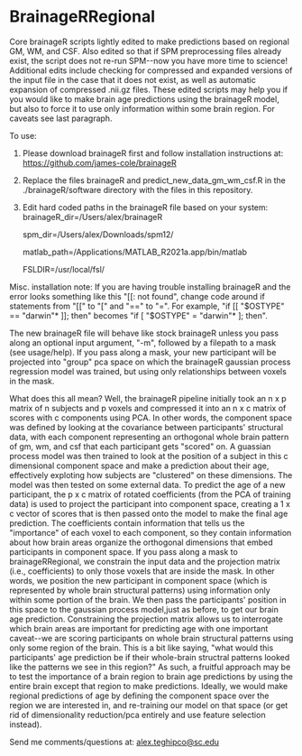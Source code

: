 # BrainageRRegional
Core brainageR scripts lightly edited to make predictions based on regional GM, WM, and CSF. Also edited so that if SPM preprocessing files already exist, the script does not re-run SPM--now you have more time to science! Additional edits include checking for compressed and expanded versions of the input file in the case that it does not exist, as well as automatic expansion of compressed .nii.gz files. These edited scripts may help you if you would like to make brain age predictions using the brainageR model, but also to force it to use only information within some brain region. For caveats see last paragraph.

To use: 
1) Please download brainageR first and follow installation instructions at: https://github.com/james-cole/brainageR

2) Replace the files brainageR and predict_new_data_gm_wm_csf.R in the ./brainageR/software directory with the files in this repository. 

3) Edit hard coded paths in the brainageR file based on your system: 
      brainageR_dir=/Users/alex/brainageR
      
      spm_dir=/Users/alex/Downloads/spm12/
      
      matlab_path=/Applications/MATLAB_R2021a.app/bin/matlab
      
      FSLDIR=/usr/local/fsl/
  
Misc. installation note: If you are having trouble installing brainageR and the error looks something like this "[[: not found", change code around if statements from "[[" to "[" and "==" to "=". For example, "if [[ "$OSTYPE" == "darwin"* ]]; then" becomes "if [ "$OSTYPE" = "darwin"* ]; then".

The new brainageR file will behave like stock brainageR unless you pass along an optional input argument, "-m", followed by a filepath to a mask (see usage/help). If you pass along a mask, your new participant will be projected into "group" pca space on which the brainageR gaussian process regression model was trained, but using only relationships between voxels in the mask. 

What does this all mean? Well, the brainageR pipeline initially took an n x p matrix of n subjects and p voxels and compressed it into an n x c matrix of  scores with c components using PCA. In other words, the component space was defined by looking at the covariance between participants' structural data, with each component representing an orthogonal whole brain pattern of gm, wm, and csf that each participant gets "scored" on. A guassian process model was then trained to look at the position of a subject in this c dimensional component space and make a prediction about their age, effectively exploting how subjects are "clustered" on these dimensions. The model was then tested on some external data. To predict the age of a new participant, the p x c matrix of rotated coefficients (from the PCA of training data) is used to project the participant into component space, creating a 1 x c vector of scores that is then passed onto the model to make the final age prediction. The coefficients contain information that tells us the "importance" of each voxel to each component, so they contain information about how brain areas organize the orthogonal dimensions that embed participants in component space. If you pass along a mask to brainageRRegional, we constrain the input data and the projection matrix (i.e., coefficients) to only those voxels that are inside the mask. In other words, we position the new participant in component space (which is represented by whole brain structural patterns) using information only within some portion of the brain. We then pass the participants' position in this space to the gaussian process model,just as before, to get our brain age prediction. Constraining the projection matrix allows us to interrogate which brain areas are important for predicting age with one important caveat--we are scoring participants on whole brain structural patterns using only some region of the brain. This is a bit like saying, "what would this participants' age prediction be if their whole-brain structral patterns looked like the patterns we see in this region?" As such, a fruitful approach may be to test the importance of a brain region to brain age predictions by using the entire brain except that region to make predictions. Ideally, we would make regional predictions of age by defining the component space over the region we are interested in, and re-training our model on that space (or get rid of dimensionality reduction/pca entirely and use feature selection instead). 

Send me comments/questions at:
alex.teghipco@sc.edu
